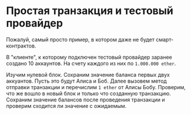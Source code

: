 # Простая транзакция и тестовый провайдер

Пожалуй, самый просто пример, в котором даже не будет смарт-контрактов.

В "клиенте", к которому подключен тестовый провайдер заранее создано 10 аккаунтов. На счету каждого из них по `1.000.000 ether`.

Изучим нулевой блок. Сохраним значение баланса первых двух аккуантов. Пусть это будут Алиса и Боб. Далее вызовем метод отправки транзакции и перечислим `1 ether` от Алисы Бобу. Проверим, что же вошло в новый блок и только что созданную транзакцию. Сохраним значение балансов после проведения транзакции и проверим сходится ли значение с ожидаемым.